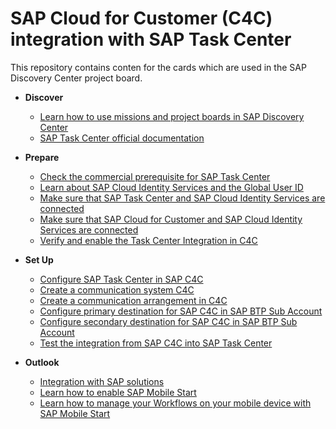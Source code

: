 # SAP Cloud for Customer (C4C) integration with SAP Task Center

This repository contains conten for the cards which are used in the SAP Discovery Center project board.

- **Discover**
   - [Learn how to use missions and project boards in SAP Discovery Center](learn-how-missions-and-project-boards-in-dc.md)
   - [SAP Task Center official documentation](sap-task-center-documentation.md)

- **Prepare**

   - [Check the commercial prerequisite for SAP Task Center](check-commercial-prereq-for-sap-task-center.md)
   - [Learn about SAP Cloud Identity Services and the Global User ID](learn-about-sap-cloud-identity-services.md)
   - [Make sure that SAP Task Center and SAP Cloud Identity Services are connected](sap-task-center-and-sap-cloud-identity-services.md)
   - [Make sure that SAP Cloud for Customer and SAP Cloud Identity Services are connected](C4C-cloud-identity-integration.md)
   - [Verify and enable the Task Center Integration in C4C](ariba-api.md)
  
- **Set Up**

    - [Configure SAP Task Center in SAP C4C](Configure-STC-in-SAP-C4C.md)
    - [Create a communication system C4C](comm-system-c4c.md)
    - [Create a communication arrangement in C4C](comm-arrangement-c4c.md)
    - [Configure primary destination for SAP C4C in SAP BTP Sub Account](Configure-primary-btp-destination.md)
    - [Configure secondary destination for SAP C4C in SAP BTP Sub Account](configure-secondary-btp-destination.md)
    - [Test the integration from SAP C4C into SAP Task Center](testintegration.md)

- **Outlook**

    - [Integration with SAP solutions](integration-with-sap-solutions.md)
    - [Learn how to enable SAP Mobile Start](How-to-enable-mobile-start.md)
    - [Learn how to manage your Workflows on your mobile device with SAP Mobile Start](integrate-task-center-with-mobile-start.md)
